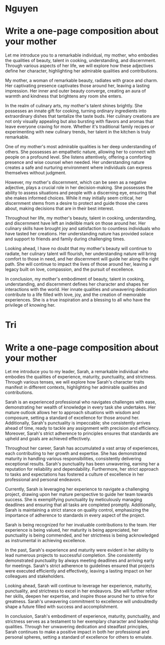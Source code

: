 # Nguyen

# Write a one-page composition about your mother

Let me introduce you to a remarkable individual, my mother, who embodies the qualities of beauty, talent in cooking, understanding, and discernment. Through various aspects of her life, we will explore how these adjectives define her character, highlighting her admirable qualities and contributions.

My mother, a woman of remarkable beauty, radiates with grace and charm. Her captivating presence captivates those around her, leaving a lasting impression. Her inner and outer beauty converge, creating an aura of warmth and kindness that brightens any room she enters.

In the realm of culinary arts, my mother's talent shines brightly. She possesses an innate gift for cooking, turning ordinary ingredients into extraordinary dishes that tantalize the taste buds. Her culinary creations are not only visually appealing but also bursting with flavors and aromas that leave everyone craving for more. Whether it's traditional family recipes or experimenting with new culinary trends, her talent in the kitchen is truly remarkable.

One of my mother's most admirable qualities is her deep understanding of others. She possesses an empathetic nature, allowing her to connect with people on a profound level. She listens attentively, offering a comforting presence and wise counsel when needed. Her understanding nature creates a safe and nurturing environment where individuals can express themselves without judgment.

However, my mother's discernment, which can be seen as a negative adjective, plays a crucial role in her decision-making. She possesses the ability to assess situations and people with a discerning eye, ensuring that she makes informed choices. While it may initially seem critical, her discernment stems from a desire to protect and guide those she cares about, making decisions that are in their best interest.

Throughout her life, my mother's beauty, talent in cooking, understanding, and discernment have left an indelible mark on those around her. Her culinary skills have brought joy and satisfaction to countless individuals who have tasted her creations. Her understanding nature has provided solace and support to friends and family during challenging times.

Looking ahead, I have no doubt that my mother's beauty will continue to radiate, her culinary talent will flourish, her understanding nature will bring comfort to those in need, and her discernment will guide her along the right path. She will continue to impact the lives of those around her, leaving a legacy built on love, compassion, and the pursuit of excellence.

In conclusion, my mother's embodiment of beauty, talent in cooking, understanding, and discernment defines her character and shapes her interactions with the world. Her innate qualities and unwavering dedication contribute to a life filled with love, joy, and the creation of memorable experiences. She is a true inspiration and a blessing to all who have the privilege of knowing her.


# Tri

# Write a one-page composition about your mother

Let me introduce you to my leader, Sarah, a remarkable individual who embodies the qualities of experience, maturity, punctuality, and strictness. Through various tenses, we will explore how Sarah's character traits manifest in different contexts, highlighting her admirable qualities and contributions.

Sarah is an experienced professional who navigates challenges with ease, demonstrating her wealth of knowledge in every task she undertakes. Her mature outlook allows her to approach situations with wisdom and composure, setting a standard of excellence for those around her. Additionally, Sarah's punctuality is impeccable; she consistently arrives ahead of time, ready to tackle any assignment with precision and efficiency. Moreover, Sarah's strict adherence to principles ensures that standards are upheld and goals are achieved effectively.

Throughout her career, Sarah has accumulated a vast array of experiences, each contributing to her growth and expertise. She has demonstrated maturity in handling various responsibilities, consistently delivering exceptional results. Sarah's punctuality has been unwavering, earning her a reputation for reliability and dependability. Furthermore, her strict approach to tasks and expectations has fostered a culture of excellence in her professional and personal endeavors.

Currently, Sarah is leveraging her experience to navigate a challenging project, drawing upon her mature perspective to guide her team towards success. She is exemplifying punctuality by meticulously managing deadlines and ensuring that all tasks are completed promptly. Additionally, Sarah is maintaining a strict stance on quality control, emphasizing the importance of adherence to standards in every aspect of the project.

Sarah is being recognized for her invaluable contributions to the team. Her experience is being valued, her maturity is being appreciated, her punctuality is being commended, and her strictness is being acknowledged as instrumental in achieving excellence.

In the past, Sarah's experience and maturity were evident in her ability to lead numerous projects to successful completion. She consistently demonstrated punctuality by always meeting deadlines and arriving early for meetings. Sarah's strict adherence to guidelines ensured that projects were executed efficiently and effectively, leaving a lasting impact on her colleagues and stakeholders.

Looking ahead, Sarah will continue to leverage her experience, maturity, punctuality, and strictness to excel in her endeavors. She will further refine her skills, deepen her expertise, and inspire those around her to strive for greatness. Sarah's unwavering commitment to excellence will undoubtedly shape a future filled with success and accomplishment.

In conclusion, Sarah's embodiment of experience, maturity, punctuality, and strictness serves as a testament to her exemplary character and leadership qualities. Through her unwavering dedication and steadfast principles, Sarah continues to make a positive impact in both her professional and personal spheres, setting a standard of excellence for others to emulate.